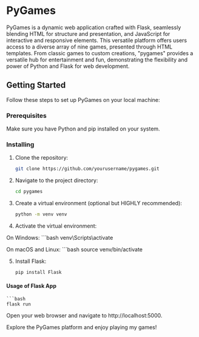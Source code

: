 # PyGames

PyGames is a dynamic web application crafted with Flask, seamlessly blending HTML for structure and presentation, and JavaScript for interactive and responsive elements. This versatile platform offers users access to a diverse array of nine games, presented through HTML templates. From classic games to custom creations, "pygames" provides a versatile hub for entertainment and fun, demonstrating the flexibility and power of Python and Flask for web development.

## Getting Started

Follow these steps to set up PyGames on your local machine:

### Prerequisites

Make sure you have Python and pip installed on your system.

### Installing

1. Clone the repository:

   ```bash
   git clone https://github.com/yourusername/pygames.git

2. Navigate to the project directory:

    ```bash
    cd pygames

3. Create a virtual environment (optional but HIGHLY recommended):

    ```bash
    python -m venv venv

4. Activate the virtual environment:

On Windows:
    ```bash
    venv\Scripts\activate

On macOS and Linux:
    ```bash
    source venv/bin/activate

5. Install Flask:

    ```bash
    pip install Flask

#### Usage of Flask App

    ```bash
    flask run
Open your web browser and navigate to http://localhost:5000.

Explore the PyGames platform and enjoy playing my games!